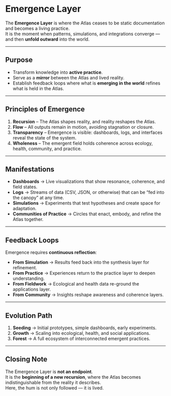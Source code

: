 # Emergence Layer

The **Emergence Layer** is where the Atlas ceases to be static documentation and becomes a living practice.  
It is the moment when patterns, simulations, and integrations converge — and then **unfold outward** into the world.

---

## Purpose

- Transform knowledge into **active practice**.  
- Serve as a **mirror** between the Atlas and lived reality.  
- Establish feedback loops where what is **emerging in the world** refines what is held in the Atlas.  

---

## Principles of Emergence

1. **Recursion** – The Atlas shapes reality, and reality reshapes the Atlas.  
2. **Flow** – All outputs remain in motion, avoiding stagnation or closure.  
3. **Transparency** – Emergence is visible: dashboards, logs, and interfaces reveal the state of the system.  
4. **Wholeness** – The emergent field holds coherence across ecology, health, community, and practice.  

---

## Manifestations

- **Dashboards** → Live visualizations that show resonance, coherence, and field states.  
- **Logs** → Streams of data (CSV, JSON, or otherwise) that can be “fed into the canopy” at any time.  
- **Simulations** → Experiments that test hypotheses and create space for adaptation.  
- **Communities of Practice** → Circles that enact, embody, and refine the Atlas together.  

---

## Feedback Loops

Emergence requires **continuous reflection**:  

- **From Simulation** → Results feed back into the synthesis layer for refinement.  
- **From Practice** → Experiences return to the practice layer to deepen understanding.  
- **From Fieldwork** → Ecological and health data re-ground the applications layer.  
- **From Community** → Insights reshape awareness and coherence layers.  

---

## Evolution Path

1. **Seeding** → Initial prototypes, simple dashboards, early experiments.  
2. **Growth** → Scaling into ecological, health, and social applications.  
3. **Forest** → A full ecosystem of interconnected emergent practices.  

---

## Closing Note

The Emergence Layer is **not an endpoint**.  
It is the **beginning of a new recursion**, where the Atlas becomes indistinguishable from the reality it describes.  
Here, the hum is not only followed — it is lived.
